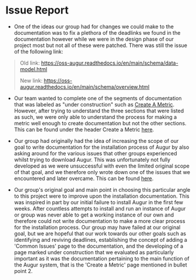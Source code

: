 # Issue Report

- One of the ideas our group had for changes we could make to the documentation was to fix a plethora of the deadlinks we found in the documentation however while we were in the design phase of our project most but not all of these were patched. There was still the issue of the following link:
> Old link: https://oss-augur.readthedocs.io/en/main/schema/data-model.html
>
> New link: https://oss-augur.readthedocs.io/en/main/schema/overview.html

- Our team wanted to complete one of the segments of documentation that was labeled as "under construction" such as [Create A Metric](https://oss-augur.readthedocs.io/en/main/development-guide/create-a-metric/toc.html). However, after trying to understand the three sections that were listed as such, we were only able to understand the process for making a metric well enough to create documentation but not the other sections. This can be found under the header Create a Metric [here](https://github.com/NToepke/Group-4-Fork/blob/sprint4/Sprint%20Three%20Documents/Design%20Documentation.md).

- Our group had originally had the idea of increasing the scope of our goal to write documentation for the installation process of Augur by also asking around for the various issues that other groups experienced whilst trying to download Augur. This was unfortunately not fully developed as we were unsuccessful with even the limited original scope of that goal, and we therefore only wrote down one of the issues that we encountered and later overcame. This can be found [here](https://github.com/NToepke/Group-4-Fork/blob/sprint3/Sprint%20Three%20Documents/CommonIssues.md).

- Our group's original goal and main point in choosing this particular angle to this project were to improve upon the installation documentation. This was inspired in part by our initial failure to install Augur in the first few weeks. After countless attempts to install and run an instance of Augur or group was never able to get a working instance of our own and therefore could not write documentation to make a more clear process for the installation process. Our group may have failed at our original goal, but we are hopeful that our work towards our other goals such as identifying and reviving deadlines, establishing the concept of adding a 'Common Issues' page to the documentation, and the developing of a page marked under construction that we evaluated as particularly important as it was the documentation pertaining to the main function of the Augur system, that is the 'Create a Metric' page mentioned in bullet point 2.
